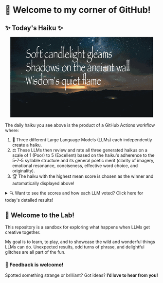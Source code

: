 # 👋 Welcome to my corner of GitHub!

## ✨ Today's Haiku ✨

<p align="center">
  <img src="assets/haiku.gif" alt="Hive Mind - AI Collaboration Concept"/>
</p>

The daily haiku you see above is the product of a GitHub Actions workflow where:

1.  🐝 Three different Large Language Models (LLMs) each independently create a haiku.
2.  ⚖️ These LLMs then review and rate all three generated haikus on a scale of 1 (Poor) to 5 (Excellent) based on the haiku's adherence to the 5-7-5 syllable structure and its general poetic merit (clarity of imagery, emotional resonance, conciseness, effective word choice, and originality).
3.  🏆 The haiku with the highest mean score is chosen as the winner and automatically displayed above!

<details>
<summary>🔍 Want to see the scores and how each LLM voted? Click here for today's detailed results!</summary>

<div id="stats_marker"></div>

| Haiku | Generated By | Rated by `Llama 4 Scout` | Rated by `Llama 3.3` | Rated by `Gemma 2:9B` | Mean Score | Std Dev | Status |
| :---------------------------------------------- | :----------- | :----------------- | :---------------- | :----------------- | :--------- | :--------- | :-------- |
*Soft candlelight gleams<br>Shadows on the ancient wall<br>Wisdom's quiet flame* | Llama 4 Scout | 5 / 5 | 5 / 5 | 4 / 5| 4.67 | 0.5774 | 🏆 Winner |
*Velvet night descends <br>Stars and darkness, infinite <br>Cosmic lullaby* | Llama 3.3 | 4 / 5 | 5 / 5 | 5 / 5| 4.67 | 0.5774 |  |
*Cool rain on the roof<br>Drumming softly, a gentle sound<br>Earth drinks deeply now <br><br>* | Gemma 2:9B | 3 / 5 | 4 / 5 | 3 / 5| 3.33 | 0.5774 |  |
</details>


## 🧪 Welcome to the Lab!

This repository is a sandbox for exploring what happens when LLMs get creative together. 

My  goal is to learn, to play, and to showcase the wild and wonderful things LLMs can do. Unexpected results, odd turns of phrase, and delightful glitches are all part of the fun.

### 💬 Feedback is welcome!

Spotted something strange or brilliant? Got ideas? **I’d love to hear from you!**